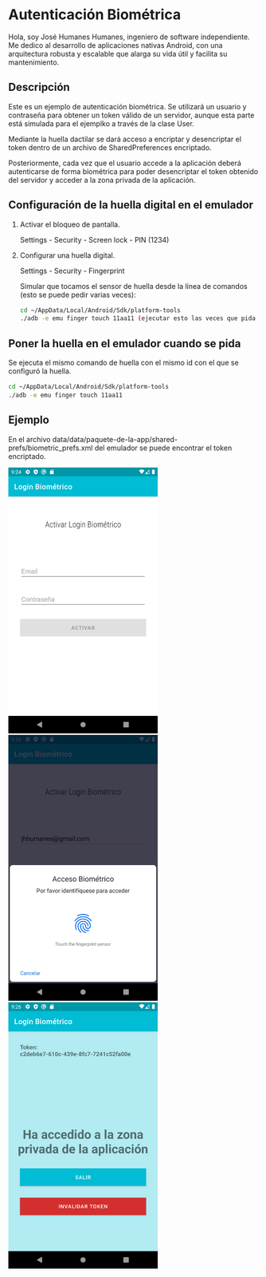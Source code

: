 # Autenticación Biométrica

Hola, soy José Humanes Humanes, ingeniero de software independiente. Me dedico al desarrollo de aplicaciones nativas Android, con una arquitectura robusta y escalable que alarga su vida útil y facilita su mantenimiento.

## Descripción

Este es un ejemplo de autenticación biométrica. Se utilizará un usuario y contraseña para obtener un token válido de un servidor, aunque esta parte está simulada para el ejemplko a través de la clase User.

Mediante la huella dactilar se dará acceso a encriptar y desencriptar el token dentro de un archivo de SharedPreferences encriptado.

Posteriormente, cada vez que el usuario accede a la aplicación deberá autenticarse de forma biométrica para poder desencriptar el token obtenido del servidor y acceder a la zona privada de la aplicación.


## Configuración de la huella digital en el emulador

1. Activar el bloqueo de pantalla.
    
    Settings - Security - Screen lock - PIN (1234)

2. Configurar una huella digital.

    Settings - Security - Fingerprint
    
    Simular que tocamos el sensor de huella desde la línea de comandos (esto se puede pedir varias veces):
    
    ```bash
    cd ~/AppData/Local/Android/Sdk/platform-tools
    ./adb -e emu finger touch 11aa11 (ejecutar esto las veces que pida la huella)
   ```

    
## Poner la huella en el emulador cuando se pida

Se ejecuta el mismo comando de huella con el mismo id con el que se configuró la huella.

```bash
cd ~/AppData/Local/Android/Sdk/platform-tools
./adb -e emu finger touch 11aa11
```

## Ejemplo

En el archivo data/data/paquete-de-la-app/shared-prefs/biometric_prefs.xml del emulador se puede encontrar el token encriptado.

<img src="./images/activar-login-biometrico.png" width="300" />

<img src="./images/prompt-huella.png" width="300" />

<img src="./images/zona-privada.png" width="300" />
